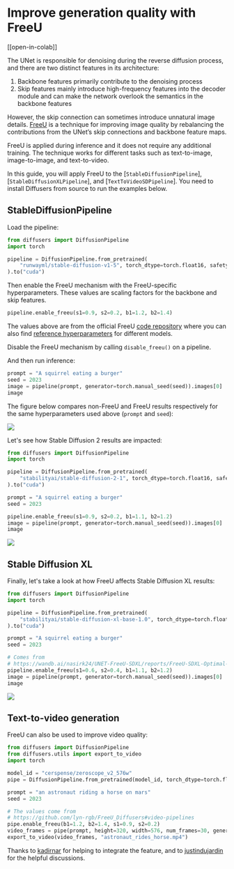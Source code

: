 <!--Copyright 2024 The HuggingFace Team. All rights reserved.

Licensed under the Apache License, Version 2.0 (the "License"); you may not use this file except in compliance with
the License. You may obtain a copy of the License at

http://www.apache.org/licenses/LICENSE-2.0

Unless required by applicable law or agreed to in writing, software distributed under the License is distributed on
an "AS IS" BASIS, WITHOUT WARRANTIES OR CONDITIONS OF ANY KIND, either express or implied. See the License for the
specific language governing permissions and limitations under the License.
-->

# Improve generation quality with FreeU

[[open-in-colab]]

The UNet is responsible for denoising during the reverse diffusion process, and there are two distinct features in its architecture:

1. Backbone features primarily contribute to the denoising process
2. Skip features mainly introduce high-frequency features into the decoder module and can make the network overlook the semantics in the backbone features

However, the skip connection can sometimes introduce unnatural image details. [FreeU](https://hf.co/papers/2309.11497) is a technique for improving image quality by rebalancing the contributions from the UNet’s skip connections and backbone feature maps.

FreeU is applied during inference and it does not require any additional training. The technique works for different tasks such as text-to-image, image-to-image, and text-to-video.

In this guide, you will apply FreeU to the [`StableDiffusionPipeline`], [`StableDiffusionXLPipeline`], and [`TextToVideoSDPipeline`]. You need to install Diffusers from source to run the examples below.

## StableDiffusionPipeline

Load the pipeline:

```py
from diffusers import DiffusionPipeline
import torch

pipeline = DiffusionPipeline.from_pretrained(
    "runwayml/stable-diffusion-v1-5", torch_dtype=torch.float16, safety_checker=None
).to("cuda")
```

Then enable the FreeU mechanism with the FreeU-specific hyperparameters. These values are scaling factors for the backbone and skip features.

```py
pipeline.enable_freeu(s1=0.9, s2=0.2, b1=1.2, b2=1.4)
```

The values above are from the official FreeU [code repository](https://github.com/ChenyangSi/FreeU) where you can also find [reference hyperparameters](https://github.com/ChenyangSi/FreeU#range-for-more-parameters) for different models.

<Tip>

Disable the FreeU mechanism by calling `disable_freeu()` on a pipeline.

</Tip>

And then run inference:

```py
prompt = "A squirrel eating a burger"
seed = 2023
image = pipeline(prompt, generator=torch.manual_seed(seed)).images[0]
image
```

The figure below compares non-FreeU and FreeU results respectively for the same hyperparameters used above (`prompt` and `seed`):

![](https://huggingface.co/datasets/huggingface/documentation-images/resolve/main/diffusers/freeu/sdv1_5_freeu.jpg)


Let's see how Stable Diffusion 2 results are impacted:

```py
from diffusers import DiffusionPipeline
import torch

pipeline = DiffusionPipeline.from_pretrained(
    "stabilityai/stable-diffusion-2-1", torch_dtype=torch.float16, safety_checker=None
).to("cuda")

prompt = "A squirrel eating a burger"
seed = 2023

pipeline.enable_freeu(s1=0.9, s2=0.2, b1=1.1, b2=1.2)
image = pipeline(prompt, generator=torch.manual_seed(seed)).images[0]
image
```

![](https://huggingface.co/datasets/huggingface/documentation-images/resolve/main/diffusers/freeu/sdv2_1_freeu.jpg)

## Stable Diffusion XL

Finally, let's take a look at how FreeU affects Stable Diffusion XL results:

```py
from diffusers import DiffusionPipeline
import torch

pipeline = DiffusionPipeline.from_pretrained(
    "stabilityai/stable-diffusion-xl-base-1.0", torch_dtype=torch.float16,
).to("cuda")

prompt = "A squirrel eating a burger"
seed = 2023

# Comes from
# https://wandb.ai/nasirk24/UNET-FreeU-SDXL/reports/FreeU-SDXL-Optimal-Parameters--Vmlldzo1NDg4NTUw
pipeline.enable_freeu(s1=0.6, s2=0.4, b1=1.1, b2=1.2)
image = pipeline(prompt, generator=torch.manual_seed(seed)).images[0]
image
```

![](https://huggingface.co/datasets/huggingface/documentation-images/resolve/main/diffusers/freeu/sdxl_freeu.jpg)

## Text-to-video generation

FreeU can also be used to improve video quality:

```python
from diffusers import DiffusionPipeline
from diffusers.utils import export_to_video
import torch

model_id = "cerspense/zeroscope_v2_576w"
pipe = DiffusionPipeline.from_pretrained(model_id, torch_dtype=torch.float16).to("cuda")

prompt = "an astronaut riding a horse on mars"
seed = 2023

# The values come from
# https://github.com/lyn-rgb/FreeU_Diffusers#video-pipelines
pipe.enable_freeu(b1=1.2, b2=1.4, s1=0.9, s2=0.2)
video_frames = pipe(prompt, height=320, width=576, num_frames=30, generator=torch.manual_seed(seed)).frames
export_to_video(video_frames, "astronaut_rides_horse.mp4")
```

Thanks to [kadirnar](https://github.com/kadirnar/) for helping to integrate the feature, and to [justindujardin](https://github.com/justindujardin) for the helpful discussions.
